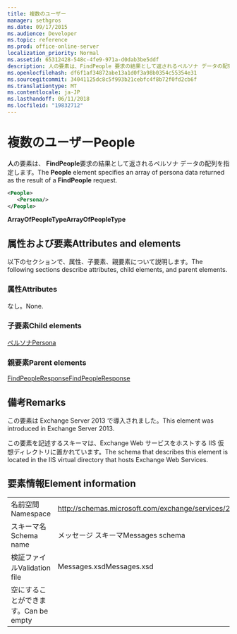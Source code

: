 ```yaml
---
title: 複数のユーザー
manager: sethgros
ms.date: 09/17/2015
ms.audience: Developer
ms.topic: reference
ms.prod: office-online-server
localization_priority: Normal
ms.assetid: 65312428-548c-4fe9-971a-d0dab3be5ddf
description: 人の要素は、FindPeople 要求の結果として返されるペルソナ データの配列を指定します。
ms.openlocfilehash: df6f1af34872abe13a1d0f3a98b0354c55354e31
ms.sourcegitcommit: 34041125dc8c5f993b21cebfc4f8b72f0fd2cb6f
ms.translationtype: MT
ms.contentlocale: ja-JP
ms.lasthandoff: 06/11/2018
ms.locfileid: "19832712"
---
```

# <a name="people"></a><span data-ttu-id="fb64b-103">複数のユーザー</span><span class="sxs-lookup"><span data-stu-id="fb64b-103">People</span></span>

<span data-ttu-id="fb64b-104">**人**の要素は、 **FindPeople**要求の結果として返されるペルソナ データの配列を指定します。</span><span class="sxs-lookup"><span data-stu-id="fb64b-104">The **People** element specifies an array of persona data returned as the result of a **FindPeople** request.</span></span> 
  
```XML
<People>
   <Persona/>
</People>
```

<span data-ttu-id="fb64b-105">**ArrayOfPeopleType**</span><span class="sxs-lookup"><span data-stu-id="fb64b-105">**ArrayOfPeopleType**</span></span>

## <a name="attributes-and-elements"></a><span data-ttu-id="fb64b-106">属性および要素</span><span class="sxs-lookup"><span data-stu-id="fb64b-106">Attributes and elements</span></span>

<span data-ttu-id="fb64b-107">以下のセクションで、属性、子要素、親要素について説明します。</span><span class="sxs-lookup"><span data-stu-id="fb64b-107">The following sections describe attributes, child elements, and parent elements.</span></span>
  
### <a name="attributes"></a><span data-ttu-id="fb64b-108">属性</span><span class="sxs-lookup"><span data-stu-id="fb64b-108">Attributes</span></span>

<span data-ttu-id="fb64b-109">なし。</span><span class="sxs-lookup"><span data-stu-id="fb64b-109">None.</span></span>
  
### <a name="child-elements"></a><span data-ttu-id="fb64b-110">子要素</span><span class="sxs-lookup"><span data-stu-id="fb64b-110">Child elements</span></span>

[<span data-ttu-id="fb64b-111">ペルソナ</span><span class="sxs-lookup"><span data-stu-id="fb64b-111">Persona</span></span>](persona.md)
  
### <a name="parent-elements"></a><span data-ttu-id="fb64b-112">親要素</span><span class="sxs-lookup"><span data-stu-id="fb64b-112">Parent elements</span></span>

[<span data-ttu-id="fb64b-113">FindPeopleResponse</span><span class="sxs-lookup"><span data-stu-id="fb64b-113">FindPeopleResponse</span></span>](findpeopleresponse.md)
  
## <a name="remarks"></a><span data-ttu-id="fb64b-114">備考</span><span class="sxs-lookup"><span data-stu-id="fb64b-114">Remarks</span></span>

<span data-ttu-id="fb64b-115">この要素は Exchange Server 2013 で導入されました。</span><span class="sxs-lookup"><span data-stu-id="fb64b-115">This element was introduced in Exchange Server 2013.</span></span>
  
<span data-ttu-id="fb64b-116">この要素を記述するスキーマは、Exchange Web サービスをホストする IIS 仮想ディレクトリに置かれています。</span><span class="sxs-lookup"><span data-stu-id="fb64b-116">The schema that describes this element is located in the IIS virtual directory that hosts Exchange Web Services.</span></span>
  
## <a name="element-information"></a><span data-ttu-id="fb64b-117">要素情報</span><span class="sxs-lookup"><span data-stu-id="fb64b-117">Element information</span></span>

|||
|:-----|:-----|
|<span data-ttu-id="fb64b-118">名前空間</span><span class="sxs-lookup"><span data-stu-id="fb64b-118">Namespace</span></span>  <br/> |http://schemas.microsoft.com/exchange/services/2006/messages  <br/> |
|<span data-ttu-id="fb64b-119">スキーマ名</span><span class="sxs-lookup"><span data-stu-id="fb64b-119">Schema name</span></span>  <br/> |<span data-ttu-id="fb64b-120">メッセージ スキーマ</span><span class="sxs-lookup"><span data-stu-id="fb64b-120">Messages schema</span></span>  <br/> |
|<span data-ttu-id="fb64b-121">検証ファイル</span><span class="sxs-lookup"><span data-stu-id="fb64b-121">Validation file</span></span>  <br/> |<span data-ttu-id="fb64b-122">Messages.xsd</span><span class="sxs-lookup"><span data-stu-id="fb64b-122">Messages.xsd</span></span>  <br/> |
|<span data-ttu-id="fb64b-123">空にすることができます。</span><span class="sxs-lookup"><span data-stu-id="fb64b-123">Can be empty</span></span>  <br/> ||
   


